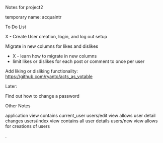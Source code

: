 Notes for project2

temporary name: acquaintr


To Do List

X - Create User creation, login, and log out setup

Migrate in new columns for likes and dislikes
- X - learn how to migrate in new columns
- limit likes or dislikes for each post or comment to once per user

Add liking or disliking functionality: https://github.com/ryanto/acts_as_votable


Later:

Find out how to change a password


Other Notes

application view contains current_user
users/edit view allows user detail changes
users/index view contains all user details
users/new view allows for creations of users
























.
